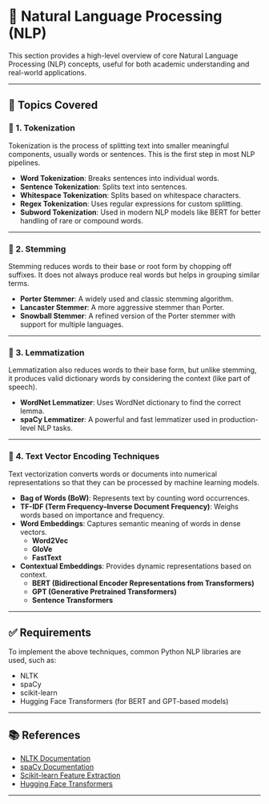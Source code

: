 # 🧠 Natural Language Processing (NLP)

This section provides a high-level overview of core Natural Language Processing (NLP) concepts, useful for both academic understanding and real-world applications.

---

## 📌 Topics Covered

### 🔹 1. Tokenization

Tokenization is the process of splitting text into smaller meaningful components, usually words or sentences. This is the first step in most NLP pipelines.

- **Word Tokenization**: Breaks sentences into individual words.
- **Sentence Tokenization**: Splits text into sentences.
- **Whitespace Tokenization**: Splits based on whitespace characters.
- **Regex Tokenization**: Uses regular expressions for custom splitting.
- **Subword Tokenization**: Used in modern NLP models like BERT for better handling of rare or compound words.

---

### 🔹 2. Stemming

Stemming reduces words to their base or root form by chopping off suffixes. It does not always produce real words but helps in grouping similar terms.

- **Porter Stemmer**: A widely used and classic stemming algorithm.
- **Lancaster Stemmer**: A more aggressive stemmer than Porter.
- **Snowball Stemmer**: A refined version of the Porter stemmer with support for multiple languages.

---

### 🔹 3. Lemmatization

Lemmatization also reduces words to their base form, but unlike stemming, it produces valid dictionary words by considering the context (like part of speech).

- **WordNet Lemmatizer**: Uses WordNet dictionary to find the correct lemma.
- **spaCy Lemmatizer**: A powerful and fast lemmatizer used in production-level NLP tasks.

---

### 🔹 4. Text Vector Encoding Techniques

Text vectorization converts words or documents into numerical representations so that they can be processed by machine learning models.

- **Bag of Words (BoW)**: Represents text by counting word occurrences.
- **TF-IDF (Term Frequency–Inverse Document Frequency)**: Weighs words based on importance and frequency.
- **Word Embeddings**: Captures semantic meaning of words in dense vectors.
  - **Word2Vec**
  - **GloVe**
  - **FastText**
- **Contextual Embeddings**: Provides dynamic representations based on context.
  - **BERT (Bidirectional Encoder Representations from Transformers)**
  - **GPT (Generative Pretrained Transformers)**
  - **Sentence Transformers**

---

## ✅ Requirements

To implement the above techniques, common Python NLP libraries are used, such as:

- NLTK
- spaCy
- scikit-learn
- Hugging Face Transformers (for BERT and GPT-based models)

---

## 📚 References

- [NLTK Documentation](https://www.nltk.org/)
- [spaCy Documentation](https://spacy.io/)
- [Scikit-learn Feature Extraction](https://scikit-learn.org/stable/modules/feature_extraction.html)
- [Hugging Face Transformers](https://huggingface.co/transformers/)

---
